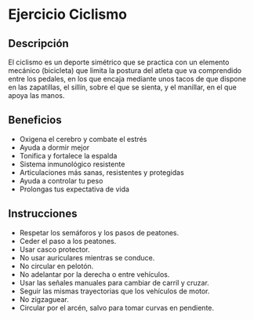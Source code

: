 # Ejercicio Ciclismo

## Descripción
El ciclismo es un deporte simétrico que se practica con un elemento mecánico (bicicleta) que limita la postura del atleta que va comprendido entre los pedales, en los que encaja mediante unos tacos de que dispone en las zapatillas, el sillín, sobre el que se sienta, y el manillar, en el que apoya las manos.

## Beneficios
- Oxigena el cerebro y combate el estrés
- Ayuda a dormir mejor
- Tonifica y fortalece la espalda
- Sistema inmunológico resistente
- Articulaciones más sanas, resistentes y protegidas
- Ayuda a controlar tu peso
- Prolongas tus expectativa de vida

## Instrucciones
- Respetar los semáforos y los pasos de peatones.
- Ceder el paso a los peatones.
- Usar casco protector.
- No usar auriculares mientras se conduce.
- No circular en pelotón.
- No adelantar por la derecha o entre vehículos.
- Usar las señales manuales para cambiar de carril y cruzar.
- Seguir las mismas trayectorias que los vehículos de motor.
- No zigzaguear.
- Circular por el arcén, salvo para tomar curvas en pendiente.